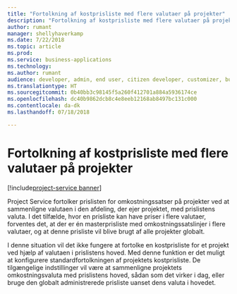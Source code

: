 ```yaml
---
title: "Fortolkning af kostprisliste med flere valutaer på projekter"
description: "Fortolkning af kostprisliste med flere valutaer på projekter"
author: rumant
manager: shellyhaverkamp
ms.date: 7/22/2018
ms.topic: article
ms.prod: 
ms.service: business-applications
ms.technology: 
ms.author: rumant
audience: developer, admin, end user, citizen developer, customizer, business analyst, IT pro
ms.translationtype: HT
ms.sourcegitcommit: 0b40bb3c98145f5a260f412701a884a5936174ce
ms.openlocfilehash: dc40b9862dcb8c4e8eeb12168ab8497bc131c000
ms.contentlocale: da-dk
ms.lasthandoff: 07/18/2018

---
```

#  <a name="resolution-of-multi-currency-cost-price-list-on-projects"></a>Fortolkning af kostprisliste med flere valutaer på projekter 

[!include[project-service banner](../../../includes/project-service.md)]




Project Service fortolker prislisten for omkostningssatser på projekter ved at sammenligne valutaen i den afdeling, der ejer projektet, med prislistens valuta. I det tilfælde, hvor en prisliste kan have priser i flere valutaer, forventes det, at der er én masterprisliste med omkostningssatslinjer i flere valutaer, og at denne prisliste vil blive brugt af alle projekter globalt. 

I denne situation vil det ikke fungere at fortolke en kostprisliste for et projekt ved hjælp af valutaen i prislistens hoved. Med denne funktion er det muligt at konfigurere standardfortolkningen af projektets kostprisliste. De tilgængelige indstillinger vil være at sammenligne projektets omkostningsvaluta med prislistens hoved, sådan som det virker i dag, eller bruge den globalt administrerede prisliste uanset dens valuta i hovedet.  



